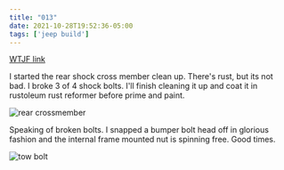 ```yaml
---
title: "013"
date: 2021-10-28T19:52:36-05:00
tags: ['jeep build']
---
```

[WTJF link](https://wranglertjforum.com/threads/prndls-tj-build-ii-the-green-one.55717/post-991526)

I started the rear shock cross member clean up. There's rust, but its not bad. I broke 3 of 4 shock bolts. I'll finish cleaning it up and coat it in rustoleum rust reformer before prime and paint.

![rear crossmember](/build-thread/img/PXL_20211026_153303807.MP.jpg)

Speaking of broken bolts. I snapped a bumper bolt head off in glorious fashion and the internal frame mounted nut is spinning free. Good times.

![tow bolt](/build-thread/img/PXL_20211026_153321518.MP.jpg)